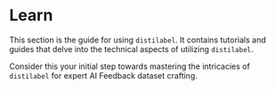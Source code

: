 # Learn

This section is the guide for using `distilabel`. It contains tutorials and guides that delve into the technical aspects of utilizing `distilabel`.

Consider this your initial step towards mastering the intricacies of `distilabel` for expert AI Feedback dataset crafting.